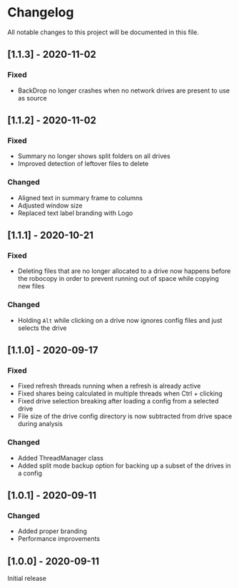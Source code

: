 # Changelog
All notable changes to this project will be documented in this file.

## [1.1.3] - 2020-11-02
### Fixed
- BackDrop no longer crashes when no network drives are present to use as source

## [1.1.2] - 2020-11-02
### Fixed
- Summary no longer shows split folders on all drives
- Improved detection of leftover files to delete

### Changed
- Aligned text in summary frame to columns
- Adjusted window size
- Replaced text label branding with Logo

## [1.1.1] - 2020-10-21
### Fixed
- Deleting files that are no longer allocated to a drive now happens before the robocopy in order to prevent running out of space while copying new files

### Changed
- Holding `Alt` while clicking on a drive now ignores config files and just selects the drive

## [1.1.0] - 2020-09-17
### Fixed
- Fixed refresh threads running when a refresh is already active
- Fixed shares being calculated in multiple threads when Ctrl + clicking
- Fixed drive selection breaking after loading a config from a selected drive
- File size of the drive config directory is now subtracted from drive space during analysis

### Changed
- Added ThreadManager class
- Added split mode backup option for backing up a subset of the drives in a config

## [1.0.1] - 2020-09-11
### Changed
- Added proper branding
- Performance improvements

## [1.0.0] - 2020-09-11
Initial release